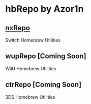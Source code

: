 # hbRepo by Azor1n


## [nxRepo](azor1n.github.io/nxrepo)

Switch Homebrew Utilities

## wupRepo [Coming Soon]

WiiU Homebrew Utilities

## ctrRepo [Coming Soon]

3DS Homebrew Utilities



